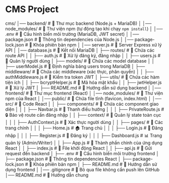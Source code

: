 # CMS Project


cms/
│── backend/              # 📂 Thư mục backend (Node.js + MariaDB)
│   │── node_modules/     # 📂 Thư viện npm (tự động tạo khi chạy `npm install`)
│   │── .env              # 🔧 Cấu hình biến môi trường (MariaDB, JWT secret)
│   │── package.json      # 📄 Thông tin dependencies của Node.js
│   │── package-lock.json # 📄 Khóa phiên bản npm
│   │── server.js         # 🚀 Server Express xử lý API
│   │── database.js       # 🔗 Kết nối MariaDB
│   ├── routes/           # 📂 Chứa các route API
│   │   ├── auth.js       # 📄 Xử lý đăng ký, đăng nhập
│   │   ├── users.js      # 📄 Quản lý người dùng
│   ├── models/           # 📂 Chứa các model database
│   │   ├── userModel.js  # 📄 Định nghĩa bảng users trong MariaDB
│   ├── middleware/       # 📂 Chứa các middleware (xác thực, phân quyền)
│   │   ├── authMiddleware.js # 🔑 Kiểm tra token JWT
│   ├── utils/            # 📂 Chứa các hàm tiện ích
│   │   ├── bcryptHelper.js  # 🔑 Mã hóa mật khẩu
│   │   ├── jwtHelper.js     # 🔑 Xử lý JWT
│   ├── README.md         # 📄 Hướng dẫn sử dụng backend
│
│── frontend/             # 📂 Thư mục frontend (React)
│   │── node_modules/     # 📂 Thư viện npm của React
│   │── public/           # 📂 Chứa file tĩnh (favicon, index.html)
│   │── src/              # 📂 Code React
│   │   ├── components/   # 📂 Chứa các component giao diện
│   │   │   ├── Navbar.js     # 📄 Thanh điều hướng
│   │   │   ├── PrivateRoute.js # 🔒 Bảo vệ route cần đăng nhập
│   │   ├── context/      # 📂 Quản lý state toàn cục
│   │   │   ├── AuthContext.js  # 📄 Xác thực người dùng
│   │   ├── pages/        # 📂 Các trang chính
│   │   │   ├── Home.js       # 🏠 Trang chủ
│   │   │   ├── Login.js      # 🔑 Đăng nhập
│   │   │   ├── Register.js   # 📝 Đăng ký
│   │   │   ├── Dashboard.js  # 📊 Trang quản lý (Admin/Writer)
│   │   ├── App.js        # 🚀 Thành phần chính của ứng dụng React
│   │   ├── index.js      # 🏁 File khởi động React
│   │   ├── api.js        # 🔗 Gửi request đến backend
│   ├── .env              # 🔧 Cấu hình biến môi trường frontend
│   ├── package.json      # 📄 Thông tin dependencies React
│   ├── package-lock.json # 📄 Khóa phiên bản npm
│   ├── README.md         # 📄 Hướng dẫn sử dụng frontend
│
│── .gitignore            # 🛑 Bỏ qua file không cần push lên GitHub
│── README.md             # 📄 Hướng dẫn chung

